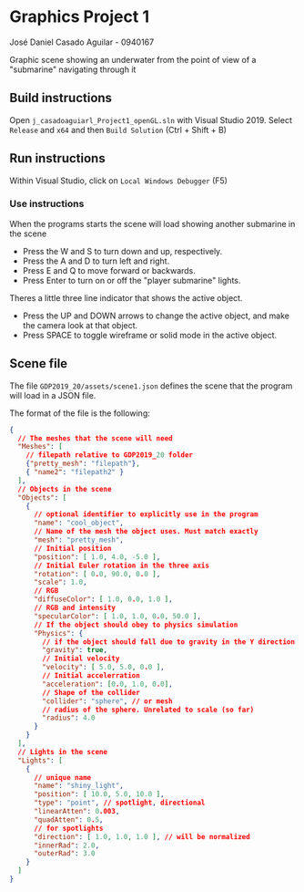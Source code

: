 # Graphics Project 1

José Daniel Casado Aguilar - 0940167

Graphic scene showing an underwater from the point of view of a "submarine" navigating through it

## Build instructions

Open `j_casadoaguiarl_Project1_openGL.sln` with Visual Studio 2019. Select `Release` and `x64` and then `Build Solution` (Ctrl + Shift + B)

## Run instructions

Within Visual Studio, click on `Local Windows Debugger` (F5)

### Use instructions

When the programs starts the scene will load showing another submarine in the scene

- Press the W and S to turn down and up, respectively.
- Press the A and D to turn left and right.
- Press E and Q to move forward or backwards.
- Press Enter to turn on or off the "player submarine" lights.

Theres a little three line indicator that shows the active object.

- Press the UP and DOWN arrows to change the active object, and make the camera look at that object.
- Press SPACE to toggle wireframe or solid mode in the active object.

## Scene file

The file `GDP2019_20/assets/scene1.json` defines the scene that the program will load in a JSON file.

The format of the file is the following:

```json
{
  // The meshes that the scene will need
  "Meshes": [
    // filepath relative to GDP2019_20 folder
    {"pretty_mesh": "filepath"},
    { "name2": "filepath2" }
  ],
  // Objects in the scene
  "Objects": [
    {
      // optional identifier to explicitly use in the program
      "name": "cool_object",
      // Name of the mesh the object uses. Must match exactly
      "mesh": "pretty_mesh",
      // Initial position
      "position": [ 1.0, 4.0, -5.0 ],
      // Initial Euler rotation in the three axis
      "rotation": [ 0.0, 90.0, 0.0 ],
      "scale": 1.0,
      // RGB
      "diffuseColor": [ 1.0, 0.0, 1.0 ],
      // RGB and intensity
      "specularColor": [ 1.0, 1.0, 0.0, 50.0 ],
      // If the object should obey to physics simulation
      "Physics": {
        // if the object should fall due to gravity in the Y direction
        "gravity": true,
        // Initial velocity
        "velocity": [ 5.0, 5.0, 0.0 ], 
        // Initial accelerration
        "acceleration": [0.0, 1.0, 0.0],
        // Shape of the collider 
        "collider": "sphere", // or mesh
        // radius of the sphere. Unrelated to scale (so far)
        "radius": 4.0
      }
    }
  ],
  // Lights in the scene
  "Lights": [
    {
      // unique name
      "name": "shiny_light",
      "position": [ 10.0, 5.0, 10.0 ],
      "type": "point", // spotlight, directional
      "linearAtten": 0.003,
      "quadAtten": 0.5,
      // for spotlights
      "direction": [ 1.0, 1.0, 1.0 ], // will be normalized
      "innerRad": 2.0,
      "outerRad": 3.0
    }
  ]
}
```